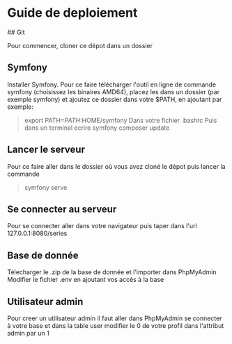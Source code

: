 # Guide de deploiement


## Git

Pour commencer, cloner ce dépot dans un dossier 

## Symfony
Installer Symfony. Pour ce faire télécharger l'outil en ligne de commande symfony (choisissez les binaires AMD64), placez les dans un dossier (par exemple symfony) et ajoutez ce dossier dans votre $PATH, en ajoutant par exemple:
> export PATH=$PATH:$HOME/symfony
Dans votre fichier .bashrc
Puis dans un terminal ecrire 
> symfony composer update

## Lancer le serveur 
Pour ce faire aller dans le dossier où vous avez cloné le dépot puis lancer la commande
> symfony serve 

## Se connecter au serveur 
Pour se connecter aller dans votre navigateur puis taper dans l'url 127.0.0.1:8080/series

## Base de donnée 
Télecharger le .zip de la base de donnée et l'importer dans PhpMyAdmin
Modifier le fichier .env en ajoutant vos accès à la base

## Utilisateur admin
Pour creer un utilisateur admin il faut aller dans PhpMyAdmin se connecter à votre base et dans la table user modifier le 0 de votre profil dans l'attribut admin par un 1




